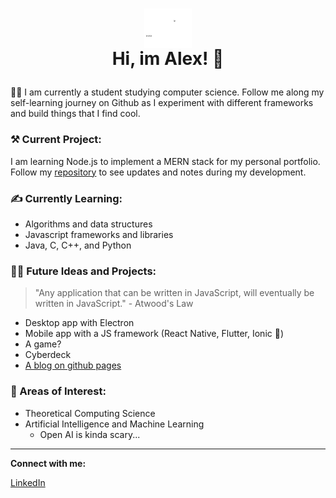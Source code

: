 # <p align="center"> <img src="/assets/Asset_animated.svg" width="15%" align="center"> <br/> Hi, im Alex! :wave:</p> 

:student: I am currently a student studying computer science. Follow me along my self-learning journey on Github as I experiment with different frameworks and build things that I find cool.

### :hammer_and_pick: Current Project:
I am learning Node.js to implement a MERN stack for my personal portfolio. Follow my [repository](https://github.com/Alx-Li/MERN-Portfolio-Dev) to see updates and notes during my development.
### :writing_hand: Currently Learning:
- Algorithms and data structures
- Javascript frameworks and libraries
- Java, C, C++, and Python
### :man_technologist: Future Ideas and Projects:
> "Any application that can be written in JavaScript, will eventually be written in JavaScript." - Atwood's Law
- Desktop app with Electron
- Mobile app with a JS framework (React Native, Flutter, Ionic :thinking:)
- A game? 
- Cyberdeck
- [A blog on github pages](https://alx-li.github.io/)
### :memo: Areas of Interest:
- Theoretical Computing Science
- Artificial Intelligence and Machine Learning
  - Open AI is kinda scary...
---
**Connect with me:**

[LinkedIn](https://www.linkedin.com/in/alx-li/)


<!--
**Alx-Li/Alx-Li** is a ✨ _special_ ✨ repository because its `README.md` (this file) appears on your GitHub profile.

Here are some ideas to get you started:

- 🔭 I’m currently working on ...
- 🌱 I’m currently learning ...
- 👯 I’m looking to collaborate on ...
- 🤔 I’m looking for help with ...
- 💬 Ask me about ...
- 📫 How to reach me: ...
- 😄 Pronouns: ...
- ⚡ Fun fact: ...

https://github.github.com/gfm/
-->
